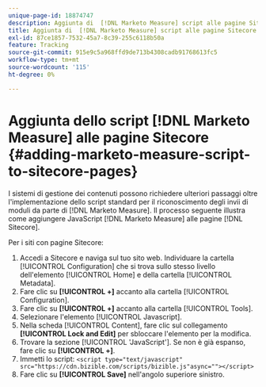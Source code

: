```yaml
---
unique-page-id: 18874747
description: Aggiunta di  [!DNL Marketo Measure] script alle pagine Sitecore in corso - [!DNL Marketo Measure]
title: Aggiunta di  [!DNL Marketo Measure] script alle pagine Sitecore
exl-id: 87ce1857-7532-45a7-8c39-255c6118b50a
feature: Tracking
source-git-commit: 915e9c5a968ffd9de713b4308cadb91768613fc5
workflow-type: tm+mt
source-wordcount: '115'
ht-degree: 0%

---
```


# Aggiunta dello script [!DNL Marketo Measure] alle pagine Sitecore {#adding-marketo-measure-script-to-sitecore-pages}

I sistemi di gestione dei contenuti possono richiedere ulteriori passaggi oltre l&#39;implementazione dello script standard per il riconoscimento degli invii di moduli da parte di [!DNL Marketo Measure]. Il processo seguente illustra come aggiungere JavaScript [!DNL Marketo Measure] alle pagine [!DNL Sitecore].

Per i siti con pagine Sitecore:

1. Accedi a Sitecore e naviga sul tuo sito web. Individuare la cartella [!UICONTROL Configuration] che si trova sullo stesso livello dell&#39;elemento [!UICONTROL Home] e della cartella [!UICONTROL Metadata].
1. Fare clic su **[!UICONTROL +]** accanto alla cartella [!UICONTROL Configuration].
1. Fare clic su **[!UICONTROL +]** accanto alla cartella [!UICONTROL Tools].
1. Selezionare l&#39;elemento [!UICONTROL Javascript].
1. Nella scheda [!UICONTROL Content], fare clic sul collegamento **[!UICONTROL Lock and Edit]** per sbloccare l&#39;elemento per la modifica.
1. Trovare la sezione [!UICONTROL 'JavaScript']. Se non è già espanso, fare clic su **[!UICONTROL +]**.
1. Immetti lo script: `<script type="text/javascript" src="https://cdn.bizible.com/scripts/bizible.js"async=""></script>`
1. Fare clic su **[!UICONTROL Save]** nell&#39;angolo superiore sinistro.
